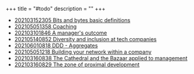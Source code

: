 +++
title = "#todo"
description = ""
+++
- [202103152305 Bits and bytes basic definitions](/zettelkasten/202103152305-bits-and-bytes-basic-definitions)
- [202105051358 Coaching](/zettelkasten/202105051358-coaching)
- [202103101846 A manager's outcome](/zettelkasten/202103101846-a-manager-s-outcome)
- [202105140852 Diversity and inclusion at tech companies](/zettelkasten/202105140852-diversity-and-inclusion-at-tech-companies)
- [202106010818 DDD - Aggregates](/zettelkasten/202106010818-ddd---aggregates)
- [202105051218 Building your network within a company](/zettelkasten/202105051218-building-your-network-within-a-company)
- [202103160838 The Cathedral and the Bazaar applied to management](/zettelkasten/202103160838-the-cathedral-and-the-bazaar-applied-to-management)
- [202103160829 The zone of proximal development](/zettelkasten/202103160829-the-zone-of-proximal-development)
